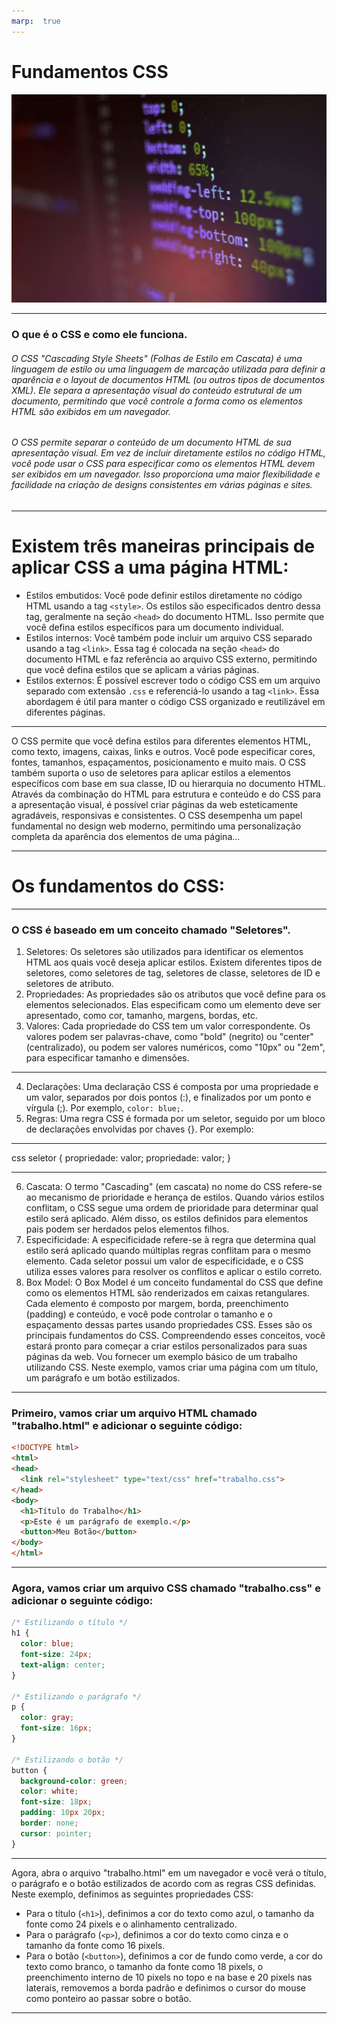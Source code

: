 ```yaml
---
marp:  true
---
```

<!--
theme: default
paginate: true
-->

<!-- _backgroundColor: orange -->
<!-- _color: black -->
# Fundamentos CSS
![bg left](css.jpg)

---

### O que é o CSS e como ele funciona.

###### O CSS "Cascading Style Sheets" (Folhas de Estilo em Cascata) é uma linguagem de estilo ou uma linguagem de marcação utilizada para definir a aparência e o layout de documentos HTML (ou outros tipos de documentos XML). Ele separa a apresentação visual do conteúdo estrutural de um documento, permitindo que você controle a forma como os elementos HTML são exibidos em um navegador.
###### O CSS permite separar o conteúdo de um documento HTML de sua apresentação visual. Em vez de incluir diretamente estilos no código HTML, você pode usar o CSS para especificar como os elementos HTML devem ser exibidos em um navegador. Isso proporciona uma maior flexibilidade e facilidade na criação de designs consistentes em várias páginas e sites.


---

# Existem três maneiras principais de aplicar CSS a uma página HTML:

* Estilos embutidos: Você pode definir estilos diretamente no código HTML usando a tag `<style>`. Os estilos são especificados dentro dessa tag, geralmente na seção `<head>` do documento HTML. Isso permite que você defina estilos específicos para um documento individual.
* Estilos internos: Você também pode incluir um arquivo CSS separado usando a tag `<link>`. Essa tag é colocada na seção `<head>` do documento HTML e faz referência ao arquivo CSS externo, permitindo que você defina estilos que se aplicam a várias páginas.
* Estilos externos: É possível escrever todo o código CSS em um arquivo separado com extensão `.css` e referenciá-lo usando a tag `<link>`. Essa abordagem é útil para manter o código CSS organizado e reutilizável em diferentes páginas.


---

O CSS permite que você defina estilos para diferentes elementos HTML, como texto, imagens, caixas, links e outros. Você pode especificar cores, fontes, tamanhos, espaçamentos, posicionamento e muito mais. O CSS também suporta o uso de seletores para aplicar estilos a elementos específicos com base em sua classe, ID ou hierarquia no documento HTML.
Através da combinação do HTML para estrutura e conteúdo e do CSS para a apresentação visual, é possível criar páginas da web esteticamente agradáveis, responsivas e consistentes. O CSS desempenha um papel fundamental no design web moderno, permitindo uma personalização completa da aparência dos elementos de uma página...


---

# Os fundamentos do CSS:

---
### O CSS é baseado em um conceito chamado "Seletores".

1. Seletores: Os seletores são utilizados para identificar os elementos HTML aos quais você deseja aplicar estilos. Existem diferentes tipos de seletores, como seletores de tag, seletores de classe, seletores de ID e seletores de atributo.
2. Propriedades: As propriedades são os atributos que você define para os elementos selecionados. Elas especificam como um elemento deve ser apresentado, como cor, tamanho, margens, bordas, etc.
3. Valores: Cada propriedade do CSS tem um valor correspondente. Os valores podem ser palavras-chave, como "bold" (negrito) ou "center" (centralizado), ou podem ser valores numéricos, como "10px" ou "2em", para especificar tamanho e dimensões.

---
4. Declarações: Uma declaração CSS é composta por uma propriedade e um valor, separados por dois pontos (:), e finalizados por um ponto e vírgula (;). Por exemplo, `color: blue;`.
5. Regras: Uma regra CSS é formada por um seletor, seguido por um bloco de declarações envolvidas por chaves {}. Por exemplo:

---

css
seletor {
  propriedade: valor;
  propriedade: valor;
}


---

6. Cascata: O termo "Cascading" (em cascata) no nome do CSS refere-se ao mecanismo de prioridade e herança de estilos. Quando vários estilos conflitam, o CSS segue uma ordem de prioridade para determinar qual estilo será aplicado. Além disso, os estilos definidos para elementos pais podem ser herdados pelos elementos filhos.
7. Especificidade: A especificidade refere-se à regra que determina qual estilo será aplicado quando múltiplas regras conflitam para o mesmo elemento. Cada seletor possui um valor de especificidade, e o CSS utiliza esses valores para resolver os conflitos e aplicar o estilo correto.
8. Box Model: O Box Model é um conceito fundamental do CSS que define como os elementos HTML são renderizados em caixas retangulares. Cada elemento é composto por margem, borda, preenchimento (padding) e conteúdo, e você pode controlar o tamanho e o espaçamento dessas partes usando propriedades CSS.
Esses são os principais fundamentos do CSS. Compreendendo esses conceitos, você estará pronto para começar a criar estilos personalizados para suas páginas da web.
Vou fornecer um exemplo básico de um trabalho utilizando CSS. Neste exemplo, vamos criar uma página com um título, um parágrafo e um botão estilizados.
---
### Primeiro, vamos criar um arquivo HTML chamado "trabalho.html" e adicionar o seguinte código:

```html
<!DOCTYPE html>
<html>
<head>
  <link rel="stylesheet" type="text/css" href="trabalho.css">
</head>
<body>
  <h1>Título do Trabalho</h1>
  <p>Este é um parágrafo de exemplo.</p>
  <button>Meu Botão</button>
</body>
</html>
```
---
### Agora, vamos criar um arquivo CSS chamado "trabalho.css" e adicionar o seguinte código:

```css
/* Estilizando o título */
h1 {
  color: blue;
  font-size: 24px;
  text-align: center;
}

/* Estilizando o parágrafo */
p {
  color: gray;
  font-size: 16px;
}

/* Estilizando o botão */
button {
  background-color: green;
  color: white;
  font-size: 18px;
  padding: 10px 20px;
  border: none;
  cursor: pointer;
}
```
---

Agora, abra o arquivo "trabalho.html" em um navegador e você verá o título, o parágrafo e o botão estilizados de acordo com as regras CSS definidas.
Neste exemplo, definimos as seguintes propriedades CSS:
- Para o título (`<h1>`), definimos a cor do texto como azul, o tamanho da fonte como 24 pixels e o alinhamento centralizado.
- Para o parágrafo (`<p>`), definimos a cor do texto como cinza e o tamanho da fonte como 16 pixels.
- Para o botão (`<button>`), definimos a cor de fundo como verde, a cor do texto como branco, o tamanho da fonte como 18 pixels, o preenchimento interno de 10 pixels no topo e na base e 20 pixels nas laterais, removemos a borda padrão e definimos o cursor do mouse como ponteiro ao passar sobre o botão.
---


